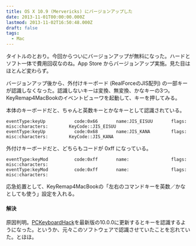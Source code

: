 ```yaml
---
title: OS X 10.9 (Mervericks) にバージョンアップした
date: 2013-11-01T00:00:00.000Z
lastmod: 2013-11-02T16:50:48.000Z
draft: false
tags:
  - Mac
---
```


タイトルのとおり。今回からついにバージョンアップが無料になった。ハードとソフト一体で費用回収なのね。App Store からバージョンアップ実施。見た目はほとんど変わらず。

バージョンアップ後から、外付けキーボード (RealForceのJIS配列) の一部キーが認識しなくなった。認識しないキーは変換、無変換、かなキーの3つ。KeyRemap4MacBookのイベントビューワを起動して、キーを押してみる。

本体のキーボードだと、ちゃんと英数キーとかなキーとして認識されている。

```
eventType:keyUp           code:0x66       name:JIS_EISUU       flags:                                   misc:characters:    	KeyCode::JIS_EISUU
eventType:keyUp           code:0x68       name:JIS_KANA        flags:                                   misc:characters:    	KeyCode::JIS_KANA
```

外付けキーボードだと、どちらもコードが 0xff になっている。

```
eventType:keyMod          code:0xff       name:                flags:                                   misc:characters:    	
eventType:keyMod          code:0xff       name:                flags:                                   misc:characters:    	
```

応急処置として、KeyRemap4MacBookの「左右のコマンドキーを英数／かなとしても使う」設定を入れる。

#### 解決

原因判明。[PCKeyboardHack](https://pqrs.org/macosx/keyremap4macbook/pckeyboardhack.html.ja)を最新版の10.0.0に更新するとキーを認識するようになった。というか、元々このソフトウェアで認識させていたことを忘れていた。とほほ。
